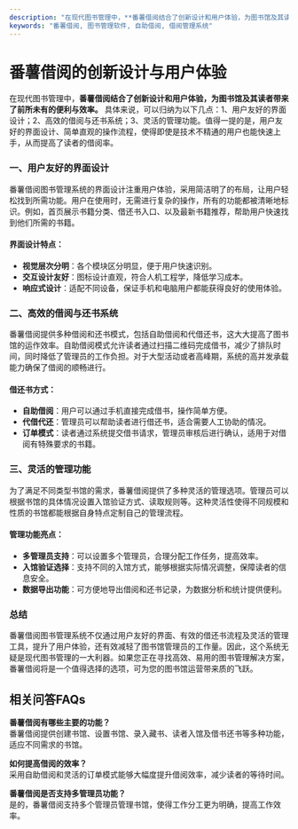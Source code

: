 ```yaml
---
description: "在现代图书管理中，**番薯借阅结合了创新设计和用户体验，为图书馆及其读者带来了前所未有的便利与效率。** 具体来说，可以归纳为以下几点：1、用户友好的界面设计；2、高效的借阅与还书系统；3、灵活的管理功能。值得一提的是，用户友好的界面设计、简单直观的操作流程，使得即使是技术不精通的用户也能快速上手，从而提高了读者的借阅率。"
keywords: "番薯借阅, 图书管理软件, 自助借阅, 借阅管理系统"
---
```

# 番薯借阅的创新设计与用户体验

在现代图书管理中，**番薯借阅结合了创新设计和用户体验，为图书馆及其读者带来了前所未有的便利与效率。** 具体来说，可以归纳为以下几点：1、用户友好的界面设计；2、高效的借阅与还书系统；3、灵活的管理功能。值得一提的是，用户友好的界面设计、简单直观的操作流程，使得即使是技术不精通的用户也能快速上手，从而提高了读者的借阅率。

### 一、用户友好的界面设计

番薯借阅图书管理系统的界面设计注重用户体验，采用简洁明了的布局，让用户轻松找到所需功能。用户在使用时，无需进行复杂的操作，所有的功能都被清晰地标识。例如，首页展示书籍分类、借还书入口、以及最新书籍推荐，帮助用户快速找到他们所需的书籍。

#### 界面设计特点：

- **视觉层次分明**：各个模块区分明显，便于用户快速识别。
- **交互设计友好**：图标设计直观，符合人机工程学，降低学习成本。
- **响应式设计**：适配不同设备，保证手机和电脑用户都能获得良好的使用体验。

### 二、高效的借阅与还书系统

番薯借阅提供多种借阅和还书模式，包括自助借阅和代借还书，这大大提高了图书馆的运作效率。自助借阅模式允许读者通过扫描二维码完成借书，减少了排队时间，同时降低了管理员的工作负担。对于大型活动或者高峰期，系统的高并发承载能力确保了借阅的顺畅进行。

#### 借还书方式：

- **自助借阅**：用户可以通过手机直接完成借书，操作简单方便。
- **代借代还**：管理员可以帮助读者进行借还书，适合需要人工协助的情况。
- **订单模式**：读者通过系统提交借书请求，管理员审核后进行确认，适用于对借阅有特殊要求的书籍。

### 三、灵活的管理功能

为了满足不同类型书馆的需求，番薯借阅提供了多种灵活的管理选项。管理员可以根据书馆的具体情况设置入馆验证方式、读取规则等。这种灵活性使得不同规模和性质的书馆都能根据自身特点定制自己的管理流程。

#### 管理功能亮点：

- **多管理员支持**：可以设置多个管理员，合理分配工作任务，提高效率。
- **入馆验证选择**：支持不同的入馆方式，能够根据实际情况调整，保障读者的信息安全。
- **数据导出功能**：可方便地导出借阅和还书记录，为数据分析和统计提供便利。

### 总结

番薯借阅图书管理系统不仅通过用户友好的界面、有效的借还书流程及灵活的管理工具，提升了用户体验，还有效减轻了图书馆管理员的工作量。因此，这个系统无疑是现代图书管理的一大利器。如果您正在寻找高效、易用的图书管理解决方案，番薯借阅将是一个值得选择的选项，可为您的图书馆运营带来质的飞跃。

## 相关问答FAQs

**番薯借阅有哪些主要的功能？**  
番薯借阅提供创建书馆、设置书馆、录入藏书、读者入馆及借书还书等多种功能，适应不同需求的书馆。

**如何提高借阅的效率？**  
采用自助借阅和灵活的订单模式能够大幅度提升借阅效率，减少读者的等待时间。

**番薯借阅是否支持多管理员功能？**  
是的，番薯借阅支持多个管理员管理书馆，使得工作分工更为明确，提高工作效率。
